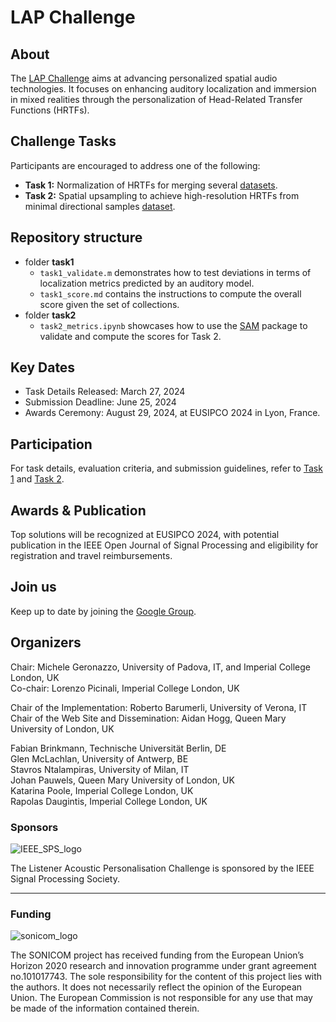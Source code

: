 # LAP Challenge

## About
The [LAP Challenge](https://www.sonicom.eu/lap-challenge/) aims at advancing personalized spatial audio technologies. It focuses on enhancing auditory localization and immersion in mixed realities through the personalization of Head-Related Transfer Functions (HRTFs). 

## Challenge Tasks
Participants are encouraged to address one of the following:
- **Task 1:** Normalization of HRTFs for merging several [datasets](https://imperialcollegelondon.box.com/s/utm14xqeti6zp02bk7399j48jp3ggthl).
- **Task 2:** Spatial upsampling to achieve high-resolution HRTFs from minimal directional samples [dataset](https://imperialcollegelondon.box.com/s/qshix6e74q3s86brkxx2sz809o9td3q4).

## Repository structure
- folder **task1**
  - ``task1_validate.m`` demonstrates how to test deviations in terms of localization metrics predicted by an auditory model.
  - ``task1_score.md`` contains the instructions to compute the overall score given the set of collections.
- folder **task2**
  - ``task2_metrics.ipynb`` showcases how to use the [SAM](https://spatial-audio-metrics.readthedocs.io/en/latest/) package to validate and compute the scores for Task 2.

## Key Dates
- Task Details Released: March 27, 2024
- Submission Deadline: June 25, 2024
- Awards Ceremony: August 29, 2024, at EUSIPCO 2024 in Lyon, France.

## Participation
For task details, evaluation criteria, and submission guidelines, refer to [Task 1](https://imperialcollegelondon.box.com/s/laq35yleevu0e1c7g0mn1w9e98f2b0ia) and [Task 2](https://imperialcollegelondon.box.com/s/w7b7dmqbuywuu1oktbrhehlgdfghhfm1).

## Awards & Publication
Top solutions will be recognized at EUSIPCO 2024, with potential publication in the IEEE Open Journal of Signal Processing and eligibility for registration and travel reimbursements.

## Join us 
Keep up to date by joining the [Google Group](https://groups.google.com/g/sonicom-lap-challenge).

## Organizers
Chair: Michele Geronazzo, University of Padova, IT, and Imperial College London, UK\
Co-chair: Lorenzo Picinali, Imperial College London, UK

Chair of the Implementation: Roberto Barumerli, University of Verona, IT\
Chair of the Web Site and Dissemination: Aidan Hogg, Queen Mary University of London, UK

Fabian Brinkmann, Technische Universität Berlin, DE\
Glen McLachlan, University of Antwerp, BE\
Stavros Ntalampiras, University of Milan, IT\
Johan Pauwels, Queen Mary University of London, UK\
Katarina Poole, Imperial College London, UK\
Rapolas Daugintis, Imperial College London, UK

### Sponsors
![IEEE_SPS_logo](https://www.sonicom.eu/wp-content/uploads/2023/10/IEEE-SPS-logo.png)

The Listener Acoustic Personalisation Challenge is sponsored by the IEEE Signal Processing Society.

---

### Funding
![sonicom_logo](https://www.sonicom.eu/wp-content/themes/sonicom/library/images/logo.png)

The SONICOM project has received funding from the European Union’s Horizon 2020 research and innovation programme under grant agreement no.101017743. The sole responsibility for the content of this project lies with the authors. It does not necessarily reflect the opinion of the European Union. The European Commission is not responsible for any use that may be made of the information contained therein.
